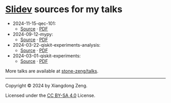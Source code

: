 # [Slidev](https://sli.dev) sources for my talks

- 2024-11-15-qec-101:
  - [Source](/src/2024-11-15-qec-101/slides.md) · [PDF](https://github.com/stone-zeng/talks/blob/main/PDF/2024-11-15-qec-101.pdf)
- 2024-09-12-mypy:
  - [Source](/src/2024-09-12-mypy/slides.md) · [PDF](https://github.com/stone-zeng/talks/blob/main/PDF/2024-09-12-mypy.pdf)
- 2024-03-22-qiskit-experiments-analysis:
  - [Source](/src/2024-03-22-qiskit-experiments-analysis/slides.md) · [PDF](https://github.com/stone-zeng/talks/blob/main/PDF/2024-03-22-qiskit-experiments-analysis.pdf)
- 2024-03-01-qiskit-experiments:
  - [Source](/src/2024-03-01-qiskit-experiments/slides.md) · [PDF](https://github.com/stone-zeng/talks/blob/main/PDF/2024-03-01-qiskit-experiments.pdf)

More talks are available at [stone-zeng/talks](https://github.com/stone-zeng/talks).

---

Copyright &copy; 2024 by Xiangdong Zeng.

Licensed under the [CC BY-SA 4.0](LICENSE) License.
